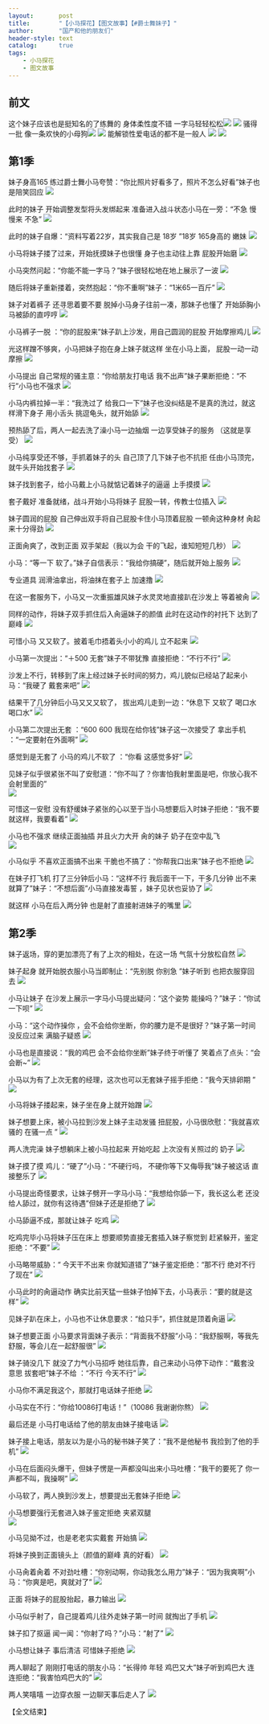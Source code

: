 ```yaml
---
layout:       post
title:        "【小马探花】【图文故事】【#爵士舞妹子】"
author:       "国产和他的朋友们"
header-style: text
catalog:      true
tags:
    - 小马探花
    - 图文故事
---
```


## 前文

这个妹子应该也是挺知名的了练舞的 身体柔性度不错 一字马轻轻松松![](https://ov7v.app/tupian/forum/202410/06/215850yb0lfwflt5kcqrb0.gif)
![](https://ov7v.app/tupian/forum/202410/07/000046v5z7bl7j339kd67k.gif)
骚得一批 像一条欢快的小母狗![](https://ov7v.app/tupian/forum/202410/07/000053yua3fz6cafu8xuay.gif)
![](https://ov7v.app/tupian/forum/202410/06/220019lvwpqjfpaoamqpvm.gif)
能解锁性爱电话的都不是一般人 ![](https://ov7v.app/tupian/forum/202410/06/220142sq1gdrt16g6yqsg2.gif)
![](https://ov7v.app/tupian/forum/202410/06/220204r6a5u6n65u6aqatm.gif)

## 第1季

妹子身高165 练过爵士舞小马夸赞：“你比照片好看多了，照片不怎么好看”妹子也是陪笑回应
![](https://jt.vrnbk.com/tupian/forum/202410/26/213211di0e9g9xnelyibmg.gif)

此时的妹子 开始调整发型将头发绑起来 准备进入战斗状态小马在一旁：“不急 慢慢来 不急”
![](https://jt.vrnbk.com/tupian/forum/202410/26/213213o51x2sdsn9zt9ajn.gif)

此时的妹子自爆：“资料写着22岁，其实我自己是 18岁 ”18岁 165身高的 嫩妹 
![](https://jt.vrnbk.com/tupian/forum/202410/26/213215pdzuoz655du8np4v.gif)

小马将妹子搂了过来，开始抚摸妹子也很懂 身子也主动往上靠 屁股开始磨 
![](https://jt.vrnbk.com/tupian/forum/202410/26/213217pvgmcjvezjenzcnl.gif)

小马突然问起：“你能不能一字马？”妹子很轻松地在地上展示了一波 
![](https://jt.vrnbk.com/tupian/forum/202410/26/213220nk8r8h8ro5kh87oh.gif)

随后将妹子重新搂着，突然抱起：“你不重啊”妹子：“1米65一百斤” 
![](https://jt.vrnbk.com/tupian/forum/202410/26/213222pyfy7tfibgexo95y.gif)

妹子对着裤子 还寻思着要不要 脱掉小马身子往前一凑，那妹子也懂了 开始舔胸小马被舔的直哼哼 
![](https://jt.vrnbk.com/tupian/forum/202410/26/213224ikkk9p1a6rzavnw6.gif)

小马裤子一脱 ：“你的屁股来”妹子趴上沙发，用自己圆润的屁股 开始摩擦鸡儿 
![](https://jt.vrnbk.com/tupian/forum/202410/26/213227n8u6oeu1x28os6uz.gif)

光这样蹭不够爽，小马把妹子抱在身上妹子就这样 坐在小马上面， 屁股一动一动摩擦 
![](https://jt.vrnbk.com/tupian/forum/202410/26/213229y6rmryzm3mvdaayc.gif)

小马提出 自己常规的骚主意：“你给朋友打电话 我不出声”妹子果断拒绝：“不行”小马也不强求 
![](https://jt.vrnbk.com/tupian/forum/202410/26/213231o01k0ss12hi60szp.gif)

小马内裤拉掉一半：“我洗过了 给我口一下”妹子也没纠结是不是真的洗过，就这样滑下身子 用小舌头 挑逗龟头，就开始舔 
![](https://jt.vrnbk.com/tupian/forum/202410/26/213233jwjjxsvs9j921zdj.gif)

预热舔了后，两人一起去洗了澡小马一边抽烟 一边享受妹子的服务 （这就是享受） 
![](https://jt.vrnbk.com/tupian/forum/202410/26/213235b9b9ocm8l8f9en00.gif)

小马纯享受还不够，手抓着妹子的头 自己顶了几下妹子也不抗拒 任由小马顶完，就牛头开始找套子 
![](https://jt.vrnbk.com/tupian/forum/202410/26/213237ucfasross6cc5fcx.gif)

妹子找到套子，给小马戴上小马就惦记着妹子的逼逼 上手摸摸 
![](https://jt.vrnbk.com/tupian/forum/202410/26/213239qc02t5t8c612yzfr.gif)

套子戴好 准备就绪，战斗开始小马将妹子 屁股一转，传教士位插入 
![](https://jt.vrnbk.com/tupian/forum/202410/26/213241qctwg77b7ttktcwz.gif)

妹子圆润的屁股 自己伸出双手将自己屁股卡住小马顶着屁股 一顿肏这种身材 肏起来十分得劲 
![](https://jt.vrnbk.com/tupian/forum/202410/26/213244ehllllhmhq37qmas.gif)

正面肏爽了，改到正面 双手架起（我以为会 干的飞起，谁知短短几秒） 
![](https://jt.vrnbk.com/tupian/forum/202410/26/213247rqeiugs2c1qckpyl.gif)

小马：“等一下 软了。”妹子自信表示：“我给你搞硬”，随后就开始上服务 
![](https://jt.vrnbk.com/tupian/forum/202410/26/213249a685oy7hhgjh7wsg.gif)

专业道具 润滑油拿出，将油抹在套子上 加速撸 
![](https://jt.vrnbk.com/tupian/forum/202410/26/213251i2393a36riyoo62w.gif)

在这一套服务下，小马又一次重振雄风妹子水灵灵地直接趴在沙发上 等着被肏 
![](https://jt.vrnbk.com/tupian/forum/202410/26/213253tkaikdiv1gkddgvb.gif)

同样的动作，将妹子双手抓住后入肏逼妹子的颜值 此时在这动作的衬托下 达到了巅峰 
![](https://jt.vrnbk.com/tupian/forum/202410/26/213255i2rxkx6yhygyugvr.gif)

可惜小马 又又软了。披着毛巾捂着头小小的鸡儿 立不起来 
![](https://jt.vrnbk.com/tupian/forum/202410/26/213257waoehdori8hr7di2.gif)

小马第一次提出：“＋500 无套”妹子不带犹豫 直接拒绝：“不行不行” 
![](https://jt.vrnbk.com/tupian/forum/202410/26/213300lvak16083h8k6o6q.gif)

沙发上不行，转移到了床上经过妹子长时间的努力，鸡儿貌似已经站了起来小马：“我硬了 戴套来吧” 
![](https://jt.vrnbk.com/tupian/forum/202410/26/213303ynygywwll2ywr4n6.gif)

结果干了几分钟后小马又又又软了， 拔出鸡儿走到一边：“休息下 又软了 喝口水喝口水” 
![](https://jt.vrnbk.com/tupian/forum/202410/26/213306hdmsby6u67s2pdpu.gif)

小马第二次提出无套 ：“600 600 我现在给你钱”妹子这一次接受了 拿出手机 ：“一定要射在外面啊” 
![](https://jt.vrnbk.com/tupian/forum/202410/26/213309w979iq909yp0iqoo.gif)

感觉到是无套了 小马的鸡儿不软了 ：“你看 这感觉多好” 
![](https://jt.vrnbk.com/tupian/forum/202410/26/213310p35k55lp41eel6r0.gif)

见妹子似乎很紧张不叫了安慰道：“你不叫了？你害怕我射里面是吧，你放心我不会射里面的”  
![](https://jt.vrnbk.com/tupian/forum/202410/26/213312fh9k9s7sjs9yyqzs.gif)

可惜这一安慰 没有舒缓妹子紧张的心以至于当小马想要后入时妹子拒绝：“我不要 就这样，我要看着” 
![](https://jt.vrnbk.com/tupian/forum/202410/26/213314emx98docdxjfqxx8.gif)

小马也不强求 继续正面抽插 并且火力大开 肏的妹子 奶子在空中乱飞  
![](https://jt.vrnbk.com/tupian/forum/202410/26/213317wvfffqlxwkvkqk0r.gif)

小马似乎 不喜欢正面搞不出来 干脆也不搞了：“你帮我口出来”妹子也不拒绝 
![](https://jt.vrnbk.com/tupian/forum/202410/26/213318hxnuybf4z1bnybz4.gif)

在妹子打飞机 打了三分钟后小马：“这样不行 我后面干一下，干多几分钟 出不来就算了”妹子：“不想后面”小马直接发毒誓 ，妹子见状也妥协了 
![](https://jt.vrnbk.com/tupian/forum/202410/26/213322xri9yiw9cyc05n95.gif)

就这样 小马在后入两分钟 也是射了直接射进妹子的嘴里 
![](https://jt.vrnbk.com/tupian/forum/202410/26/213325o11lczcrm8kgko1k.gif)

## 第2季

妹子返场，穿的更加漂亮了有了上次的相处，在这一场 气氛十分放松自然 
![](https://jt.vrnbk.com/tupian/forum/202410/26/213327b7nrmdrmzlle2nlm.gif)

妹子起身 就开始脱衣服小马当即制止：“先别脱 你别急 ”妹子听到 也把衣服穿回去 
![](https://jt.vrnbk.com/tupian/forum/202410/26/213329z44y49r1bb9hy318.gif)

小马让妹子 在沙发上展示一字马小马提出疑问：“这个姿势 能操吗？”妹子：“你试一下呗” 
![](https://jt.vrnbk.com/tupian/forum/202410/26/213333jzercu8iidt5ccuk.gif)

小马：“这个动作操你 ，会不会给你坐断，你的腰力是不是很好？”妹子第一时间没反应过来 满脑子疑惑 
![](https://jt.vrnbk.com/tupian/forum/202410/26/213337zibznk1ng06n8f1b.gif)

小马也是直接说：“我的鸡巴 会不会给你坐断”妹子终于听懂了 笑着点了点头：“会 会断~” 
![](https://jt.vrnbk.com/tupian/forum/202410/26/213342yk0m4qq5fift5bt5.gif)

小马以为有了上次无套的经理，这次也可以无套妹子摇手拒绝：“我今天排卵期 ” 
![](https://jt.vrnbk.com/tupian/forum/202410/26/213346tbvuutfczzgwfoge.gif)

小马将妹子搂起来，妹子坐在身上就开始蹭 
![](https://jt.vrnbk.com/tupian/forum/202410/26/213349t181vdrk1jnjky52.gif)

妹子想要上床，被小马拉到沙发上妹子主动发骚 扭屁股，小马很欣慰：“我就喜欢骚的 在骚一点 ” 
![](https://jt.vrnbk.com/tupian/forum/202410/26/213353vbzn978nrfb7vc76.gif)

两人洗完澡 妹子想躺床上被小马拉起来 开始吃起 上次没有关照过的 奶子 
![](https://jt.vrnbk.com/tupian/forum/202410/26/213358xsj3rc3ow99ow7nb.gif)

妹子摸了摸 鸡儿：“硬了”小马：“不硬行吗， 不硬你等下又侮辱我”妹子被这话 直接整乐了 
![](https://jt.vrnbk.com/tupian/forum/202410/26/213403cwywozb45ewmie2z.gif)

小马提出奇怪要求，让妹子劈开一字马小马：“我想给你舔一下，我长这么老 还没给人舔过，就你有这待遇”但妹子还是拒绝了 
![](https://jt.vrnbk.com/tupian/forum/202410/26/213411c4dguv70444zftdg.gif)

小马舔逼不成，那就让妹子 吃鸡 
![](https://jt.vrnbk.com/tupian/forum/202410/26/213418bg5qafqimejxfb2j.gif)

吃鸡完毕小马将妹子压在床上 想要顺势直接无套插入妹子察觉到 赶紧躲开，鉴定拒绝：“不要” 
![](https://jt.vrnbk.com/tupian/forum/202410/26/213426ktd2szusdh8082m9.gif)

小马略带威胁：“ 今天干不出来 你就知道错了”妹子鉴定拒绝：“那不行 绝对不行了现在” 
![](https://jt.vrnbk.com/tupian/forum/202410/26/213432rmnnbv1v1lmhhmbd.gif)

小马此时的肏逼动作 确实比前天猛一些妹子怕掉下去，小马表示：“要的就是这样” 
![](https://jt.vrnbk.com/tupian/forum/202410/26/213440v5oeluaoo4j5ffki.gif)

见妹子趴在床上，小马也不让休息要求：“给只手”，抓住就是顶着肏逼 
![](https://jt.vrnbk.com/tupian/forum/202410/26/213447x2h22hafqhhtafaa.gif)

妹子想要正面 小马要求背面妹子表示：“背面我不舒服”小马：“我舒服啊，等我先舒服，等会儿在一起舒服很” 
![](https://jt.vrnbk.com/tupian/forum/202410/26/213455oqs2uix5q96epmqx.gif)

妹子骑没几下 就没了力气小马招呼 她往后靠，自己来动小马停下动作：“戴套没意思 拔套吧”妹子不给 ：“不行 今天不行” 
![](https://jt.vrnbk.com/tupian/forum/202410/26/213503u2romr14hrn3lrx3.gif)

小马你不满足我这个，那就打电话妹子拒绝 
![](https://jt.vrnbk.com/tupian/forum/202410/26/213518djs2obk2qbisi0j2.gif)

小马实在不行：“你给10086打电话！”（10086 我谢谢你熬） 
![](https://jt.vrnbk.com/tupian/forum/202410/26/213528vmmlcedyflydvmvi.gif)

最后还是 小马打电话给了他的朋友由妹子接电话 
![](https://jt.vrnbk.com/tupian/forum/202410/26/213542hsu3y4ccurds44b4.gif)

妹子接上电话，朋友以为是小马的秘书妹子笑了：“我不是他秘书 我捡到了他的手机” 
![](https://jt.vrnbk.com/tupian/forum/202410/26/213549ua91w5226adqzmjw.gif)

小马在后面闷头爆干，但妹子愣是一声都没叫出来小马吐槽：“我干的要死了 你一声都不叫，我操啊” 
![](https://jt.vrnbk.com/tupian/forum/202410/26/213557x8rjli1mr820nlrk.gif)

小马软了，两人换到沙发上，想要提出无套妹子拒绝 
![](https://jt.vrnbk.com/tupian/forum/202410/26/213610sfn5f945on3cn050.gif)

小马想要强行无套进入妹子鉴定拒绝 夹紧双腿  
![](https://jt.vrnbk.com/tupian/forum/202410/26/213618bmf9vifmumoiioc9.gif)

小马见拗不过，也是老老实实戴套 开始搞 
![](https://jt.vrnbk.com/tupian/forum/202410/26/213625y19933b7os37399q.gif)

将妹子换到正面镜头上（颜值的巅峰 真的好看） 
![](https://jt.vrnbk.com/tupian/forum/202410/26/213633m16yn1bh655wrvdi.gif)

小马肏着肏着 不对劲吐槽：“你别动啊，你动我怎么用力”妹子：“因为我爽啊”小马：“你爽是吧，爽就对了” 
![](https://jt.vrnbk.com/tupian/forum/202410/26/213640m7jmwysffe67ysfy.gif)

正面 将妹子的屁股抬起，暴力输出 
![](https://jt.vrnbk.com/tupian/forum/202410/26/213647bojg7st7gm6ho840.gif)

小马似乎射了，自己提着鸡儿往外走妹子第一时间 就掏出了手机 
![](https://jt.vrnbk.com/tupian/forum/202410/26/213653tzlxb7b7yldzwahd.gif)

妹子扣了抠逼 闻一闻：“你射了吗？”小马：“射了” 
![](https://jt.vrnbk.com/tupian/forum/202410/26/213659p3ighy114qv3iggg.gif)

小马想让妹子 事后清洁 可惜妹子拒绝 
![](https://jt.vrnbk.com/tupian/forum/202410/26/213708cl6rsw0bargsffwx.gif)

两人聊起了 刚刚打电话的朋友小马：“长得帅 年轻 鸡巴又大”妹子听到鸡巴大 连连拒绝：“我害怕鸡巴大的” 
![](https://jt.vrnbk.com/tupian/forum/202410/26/213729hlq6am96r65aqjrz.gif)

两人笑嘻嘻 一边穿衣服 一边聊天事后走人了 
![](https://jt.vrnbk.com/tupian/forum/202410/26/213750w2tl43flbozeqqeb.gif)

【全文结束】